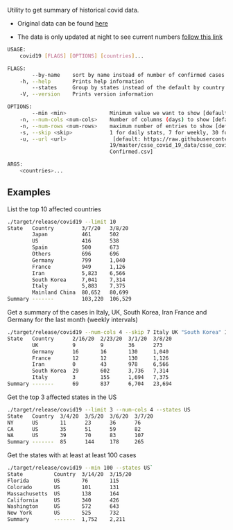 Utility to get summary of historical covid data.
- Original data can be found [here](https://raw.githubusercontent.com/CSSEGISandData/COVID-19/master/csse_covid_19_data/csse_covid_19_time_series/time_series_19-covid-Confirmed.csv)

- The data is only updated at night to see current numbers [follow this link](https://www.arcgis.com/apps/opsdashboard/index.html)

```sh
USAGE:
    covid19 [FLAGS] [OPTIONS] [countries]...

FLAGS:
        --by-name    sort by name instead of number of confirmed cases
    -h, --help       Prints help information
        --states     Group by states instead of the default by country
    -V, --version    Prints version information

OPTIONS:
        --min <min>              Minimum value we want to show [default: 0]
    -n, --num-cols <num-cols>    Number of columns (days) to show [default: 2]
    -n, --num-rows <num-rows>    maximum number of entries to show [default: 100]
    -s, --skip <skip>            1 for daily stats, 7 for weekly, 30 for monthly [default: 1]
    -u, --url <url>               [default: https://raw.githubusercontent.com/CSSEGISandData/COVID-
                                 19/master/csse_covid_19_data/csse_covid_19_time_series/time_series_19-covid-
                                 Confirmed.csv]

ARGS:
    <countries>...
```

## Examples
List the top 10 affected countries
```sh
./target/release/covid19 --limit 10
State   Country         3/7/20   3/8/20
        Japan           461      502
        US              416      538
        Spain           500      673
        Others          696      696
        Germany         799      1,040
        France          949      1,126
        Iran            5,823    6,566
        South Korea     7,041    7,314
        Italy           5,883    7,375
        Mainland China  80,652   80,699
Summary -------         103,220  106,529
```

Get a summary of the cases in Italy, UK, South Korea, Iran France and Germany for the last month (weekly intervals)
```sh
./target/release/covid19 --num-cols 4 --skip 7 Italy UK "South Korea" Iran France Germany
State   Country      2/16/20  2/23/20  3/1/20  3/8/20
        UK           9        9        36      273
        Germany      16       16       130     1,040
        France       12       12       130     1,126
        Iran         0        43       978     6,566
        South Korea  29       602      3,736   7,314
        Italy        3        155      1,694   7,375
Summary -------      69       837      6,704   23,694
```


Get the top 3 affected states in the US
```sh
./target/release/covid19 --limit 3 --num-cols 4 --states US
State   Country  3/4/20  3/5/20  3/6/20  3/7/20
NY      US       11      23      36      76
CA      US       35      51      59      82
WA      US       39      70      83      107
Summary -------  85      144     178     265
```


Get the states with at least at least 100 cases
```sh
./target/release/covid19 --min 100 --states US`
State          Country  3/14/20  3/15/20
Florida        US       76       115
Colorado       US       101      131
Massachusetts  US       138      164
California     US       340      426
Washington     US       572      643
New York       US       525      732
Summary        -------  1,752    2,211
```
